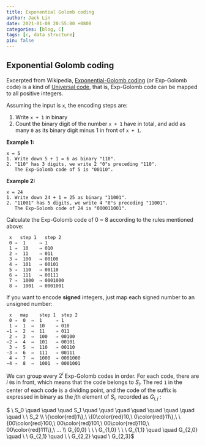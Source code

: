 ```yaml
---
title: Exponential Golomb coding
author: Jack Lin
date: 2021-01-08 20:55:00 +0800
categories: [blog, C]
tags: [c, data structure]
pin: false
---
```


## Exponential Golomb coding

Excerpted from Wikipedia, [Exponential-Golomb coding](https://en.wikipedia.org/wiki/Exponential-Golomb_coding) (or Exp-Golomb code) is a kind of [Universal code](https://en.wikipedia.org/wiki/Universal_code_(data_compression)), that is, Exp-Golomb code can be mapped to all positive integers.

Assuming the input is `x`, the encoding steps are:

1. Write `x + 1` in binary
2. Count the binary digit of the number `x + 1` have in total, and add as many `0` as its binary digit minus 1 in front of `x + 1`.

**Example 1:**

```
x = 5
1. Write down 5 + 1 = 6 as binary "110".
2. "110" has 3 digits, we write 2 "0"s preceding "110".
   The Exp-Golomb code of 5 is "00110".
```

**Example 2:**

```
x = 24
1. Write down 24 + 1 = 25 as binary "11001".
2. "11001" has 5 digits, we write 4 "0"s preceding "11001".
   The Exp-Golomb code of 24 is "000011001".
```

Calculate the Exp-Golomb code of 0 ~ 8 according to the rules mentioned above:

```
 x   step 1   step 2
 0 ⇒  1     ⇒ 1
 1 ⇒  10    ⇒ 010
 2 ⇒  11    ⇒ 011
 3 ⇒  100   ⇒ 00100
 4 ⇒  101   ⇒ 00101
 5 ⇒  110   ⇒ 00110
 6 ⇒  111   ⇒ 00111
 7 ⇒  1000  ⇒ 0001000
 8 ⇒  1001  ⇒ 0001001
```

If you want to encode **signed** integers, just map each signed number to an unsigned number:

```
 x   map    step 1  step 2
 0 ⇒  0  ⇒  1     ⇒ 1
 1 ⇒  1  ⇒  10    ⇒ 010
−1 ⇒  2  ⇒  11    ⇒ 011
 2 ⇒  3  ⇒  100   ⇒ 00100
−2 ⇒  4  ⇒  101   ⇒ 00101
 3 ⇒  5  ⇒  110   ⇒ 00110
−3 ⇒  6  ⇒  111   ⇒ 00111
 4 ⇒  7  ⇒  1000  ⇒ 0001000
−4 ⇒  8  ⇒  1001  ⇒ 0001001
```

We can group every $2^i$ Exp-Golomb codes in order. For each code, there are $i$ `0`s in front, which means that the code belongs to $S_i$. The red `1` in the center of each code is a dividing point, and the code of the suffix is expressed in binary as the $j$th element of $S_i$, recorded as $G_{i,j}$ :

$ \\ S_0 \quad \quad \quad S_1 \quad \quad \quad \quad \quad \quad \quad \quad \\ \\ S_2 \\\\ \\{\color{red}1\\},\\ \\{0\color{red}10,\\ 0\color{red}11\\},\\ \\{00\color{red}100,\\ 00\color{red}101,\\ 00\color{red}110,\\ 00\color{red}111\\},\\  ... \\\\ G_{0,0} \\ \\ \\ G_{1,0} \\ \\ \\ G_{1,1} \quad \quad G_{2,0} \quad \\ \\ G_{2,1} \quad \\ \\ G_{2,2} \quad \\ G_{2,3}$
